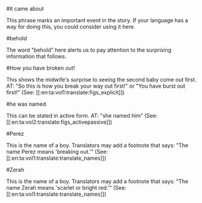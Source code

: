 #It came about

This phrase marks an important event in the story. If your language has a way for doing this, you could consider using it here.

#behold

The word "behold" here alerts us to pay attention to the surprising information that follows.

#How you have broken out!

This shows the midwife's surprise to seeing the second baby come out first. AT: "So this is how you break your way out first!" or "You have burst out first!" (See: [[:en:ta:vol1:translate:figs_explicit]])

#he was named

This can be stated in active form. AT: "she named him" (See: [[:en:ta:vol2:translate:figs_activepassive]])

#Perez

This is the name of a boy. Translators may add a footnote that says: "The name Perez means 'breaking out.'" (See: [[:en:ta:vol1:translate:translate_names]])

#Zerah

This is the name of a boy. Translators may add a footnote that says: "The name Zerah means 'scarlet or bright red.'" (See: [[:en:ta:vol1:translate:translate_names]])